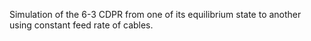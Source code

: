 Simulation of the 6-3 CDPR from one of its equilibrium state to another using constant feed rate of cables. 
